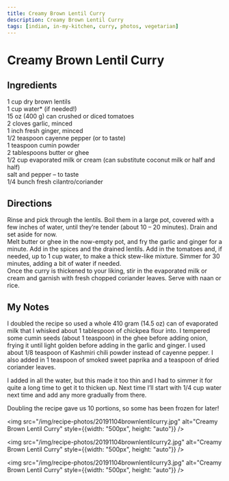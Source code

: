 ```yaml
---
title: Creamy Brown Lentil Curry
description: Creamy Brown Lentil Curry
tags: [indian, in-my-kitchen, curry, photos, vegetarian]
---
```


# Creamy Brown Lentil Curry

## Ingredients
1 cup dry brown lentils  
1 cup water* (if needed!)  
15 oz (400 g) can crushed or diced tomatoes  
2 cloves garlic, minced  
1 inch fresh ginger, minced  
1/2 teaspoon cayenne pepper (or to taste)  
1 teaspoon cumin powder  
2 tablespoons butter or ghee  
1/2 cup evaporated milk or cream (can substitute coconut milk or half and half)  
salt and pepper – to taste  
1/4 bunch fresh cilantro/coriander

## Directions
Rinse and pick through the lentils. Boil them in a large pot, covered with a few inches of water, until they’re tender (about 10 – 20 minutes). Drain and set aside for now.  
Melt butter or ghee in the now-empty pot, and fry the garlic and ginger for a minute. Add in the spices and the drained lentils. Add in the tomatoes and, if needed, up to 1 cup water, to make a thick stew-like mixture. Simmer for 30 minutes, adding a bit of water if needed.  
Once the curry is thickened to your liking, stir in the evaporated milk or cream and garnish with fresh chopped coriander leaves. Serve with naan or rice.

## My Notes
I doubled the recipe so used a whole 410 gram (14.5 oz) can of evaporated milk that I whisked about 1 tablespoon of chickpea flour into. I tempered some cumin seeds (about 1 teaspoon) in the ghee before adding onion, frying it until light golden before adding in the garlic and ginger. I used about 1/8 teaspoon of Kashmiri chili powder instead of cayenne pepper. I also added in 1 teaspoon of smoked sweet paprika and a teaspoon of dried coriander leaves.

I added in all the water, but this made it too thin and I had to simmer it for quite a long time to get it to thicken up. Next time I’ll start with 1/4 cup water next time and add any more gradually from there.

Doubling the recipe gave us 10 portions, so some has been frozen for later!  

<img src="/img/recipe-photos/20191104brownlentilcurry.jpg" alt="Creamy Brown Lentil Curry" style={{width: "500px", height: "auto"}} />

<img src="/img/recipe-photos/20191104brownlentilcurry2.jpg" alt="Creamy Brown Lentil Curry" style={{width: "500px", height: "auto"}} />

<img src="/img/recipe-photos/20191104brownlentilcurry3.jpg" alt="Creamy Brown Lentil Curry" style={{width: "500px", height: "auto"}} />